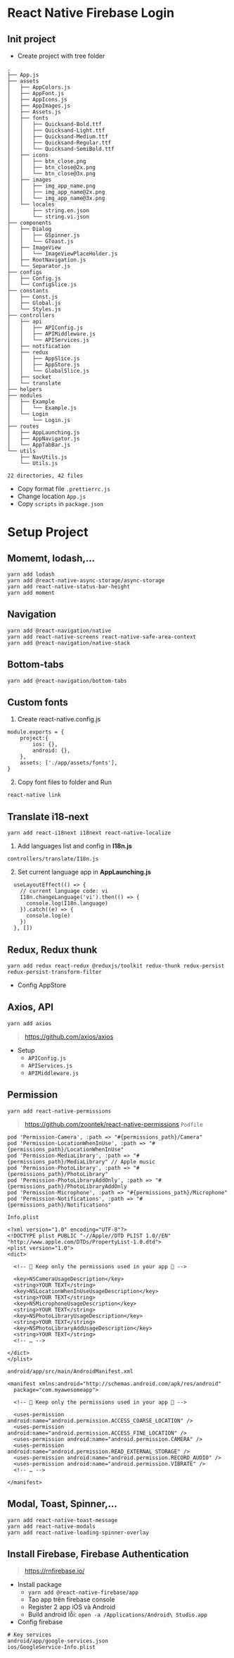 # React Native Firebase Login

## Init project
* Create project with tree folder
```
.
├── App.js
├── assets
│   ├── AppColors.js
│   ├── AppFont.js
│   ├── AppIcons.js
│   ├── AppImages.js
│   ├── Assets.js
│   ├── fonts
│   │   ├── Quicksand-Bold.ttf
│   │   ├── Quicksand-Light.ttf
│   │   ├── Quicksand-Medium.ttf
│   │   ├── Quicksand-Regular.ttf
│   │   └── Quicksand-SemiBold.ttf
│   ├── icons
│   │   ├── btn_close.png
│   │   ├── btn_close@2x.png
│   │   └── btn_close@3x.png
│   ├── images
│   │   ├── img_app_name.png
│   │   ├── img_app_name@2x.png
│   │   └── img_app_name@3x.png
│   └── locales
│       ├── string.en.json
│       └── string.vi.json
├── components
│   ├── Dialog
│   │   ├── GSpinner.js
│   │   └── GToast.js
│   ├── ImageView
│   │   └── ImageViewPlaceHolder.js
│   ├── RootNavigation.js
│   └── Separator.js
├── configs
│   ├── Config.js
│   └── ConfigSlice.js
├── constants
│   ├── Const.js
│   ├── Global.js
│   └── Styles.js
├── controllers
│   ├── api
│   │   ├── APIConfig.js
│   │   ├── APIMiddleware.js
│   │   └── APIServices.js
│   ├── notification
│   ├── redux
│   │   ├── AppSlice.js
│   │   ├── AppStore.js
│   │   └── GlobalSlice.js
│   ├── socket
│   └── translate
├── helpers
├── modules
│   ├── Example
│   │   └── Example.js
│   └── Login
│       └── Login.js
├── routes
│   ├── AppLaunching.js
│   ├── AppNavigator.js
│   └── AppTabBar.js
└── utils
    ├── NavUtils.js
    └── Utils.js

22 directories, 42 files
```
* Copy format file `.prettierrc.js`
* Change location `App.js`
* Copy `scripts` in `package.json`

# Setup Project
## Momemt, lodash,...
```
yarn add lodash
yarn add @react-native-async-storage/async-storage
yarn add react-native-status-bar-height
yarn add moment
```

## Navigation
```
yarn add @react-navigation/native
yarn add react-native-screens react-native-safe-area-context
yarn add @react-navigation/native-stack
```

## Bottom-tabs
```
yarn add @react-navigation/bottom-tabs
```

## Custom fonts
1. Create react-native.config.js
```
module.exports = {
    project:{
        ios: {},
        android: {},
    },
    assets: ['./app/assets/fonts'],
}
```
2. Copy font files to folder and Run
```
react-native link
```

## Translate i18-next
```
yarn add react-i18next i18next react-native-localize
```
1. Add languages list and config in **I18n.js**
```
controllers/translate/I18n.js
```
2. Set current language app in **AppLaunching.js**
```
  useLayoutEffect(() => {
    // current language code: vi
    I18n.changeLanguage('vi').then(() => {
      console.log(I18n.language)
    }).catch((e) => {
      console.log(e)
    })
  }, [])
```

## Redux, Redux thunk
```
yarn add redux react-redux @reduxjs/toolkit redux-thunk redux-persist redux-persist-transform-filter
```
* Config AppStore


## Axios, API
```
yarn add axios
```
> https://github.com/axios/axios
* Setup
  * `APIConfig.js`
  * `APIServices.js`
  * `APIMiddleware.js`


## Permission
```
yarn add react-native-permissions
```
> https://github.com/zoontek/react-native-permissions
`Podfile`
```
pod 'Permission-Camera', :path => "#{permissions_path}/Camera"
pod 'Permission-LocationWhenInUse', :path => "#{permissions_path}/LocationWhenInUse"
pod 'Permission-MediaLibrary', :path => "#{permissions_path}/MediaLibrary" // Apple music
pod 'Permission-PhotoLibrary', :path => "#{permissions_path}/PhotoLibrary"
pod 'Permission-PhotoLibraryAddOnly', :path => "#{permissions_path}/PhotoLibraryAddOnly
pod 'Permission-Microphone', :path => "#{permissions_path}/Microphone"
pod 'Permission-Notifications', :path => "#{permissions_path}/Notifications"
```
`Info.plist`
```
<?xml version="1.0" encoding="UTF-8"?>
<!DOCTYPE plist PUBLIC "-//Apple//DTD PLIST 1.0//EN" "http://www.apple.com/DTDs/PropertyList-1.0.dtd">
<plist version="1.0">
<dict>

  <!-- 🚨 Keep only the permissions used in your app 🚨 -->

  <key>NSCameraUsageDescription</key>
  <string>YOUR TEXT</string>
  <key>NSLocationWhenInUseUsageDescription</key>
  <string>YOUR TEXT</string>
  <key>NSMicrophoneUsageDescription</key>
  <string>YOUR TEXT</string>
  <key>NSPhotoLibraryUsageDescription</key>
  <string>YOUR TEXT</string>
  <key>NSPhotoLibraryAddUsageDescription</key>
  <string>YOUR TEXT</string>
  <!-- … -->

</dict>
</plist>
```
`android/app/src/main/AndroidManifest.xml`
```
<manifest xmlns:android="http://schemas.android.com/apk/res/android"
  package="com.myawesomeapp">

  <!-- 🚨 Keep only the permissions used in your app 🚨 -->

  <uses-permission android:name="android.permission.ACCESS_COARSE_LOCATION" />
  <uses-permission android:name="android.permission.ACCESS_FINE_LOCATION" />
  <uses-permission android:name="android.permission.CAMERA" />
  <uses-permission android:name="android.permission.READ_EXTERNAL_STORAGE" />
  <uses-permission android:name="android.permission.RECORD_AUDIO" />
  <uses-permission android:name="android.permission.VIBRATE" />
  <!-- … -->

</manifest>
```

## Modal, Toast, Spinner,...
```
yarn add react-native-toast-message
yarn add react-native-modals
yarn add react-native-loading-spinner-overlay
```

## Install Firebase, Firebase Authentication
> https://rnfirebase.io/
  * Install package
    * `yarn add @react-native-firebase/app`
    * Tạo app trên firebase console
    * Register 2 app iOS và Android
    * Build android lỗi: `open -a /Applications/Android\ Studio.app`
  * Config firebase
```
# Key services
android/app/google-services.json
ios/GoogleService-Info.plist
```